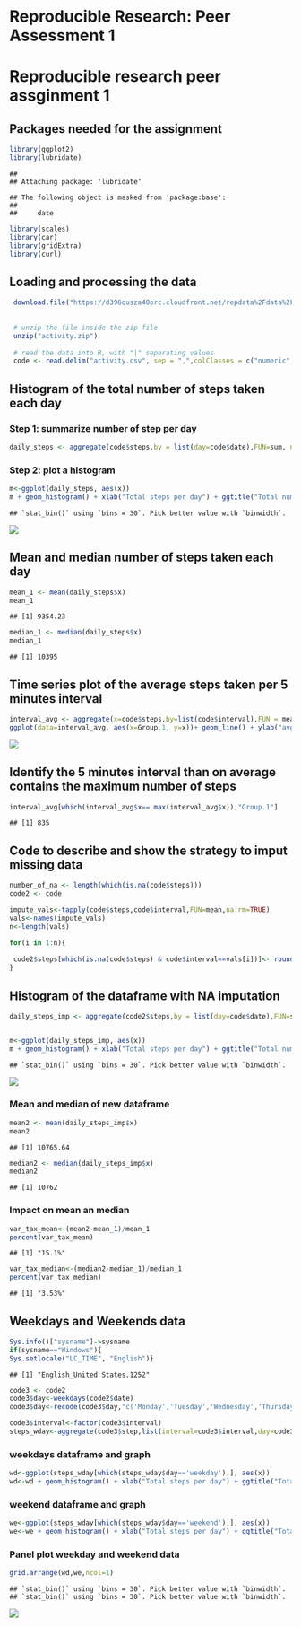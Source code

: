# Reproducible Research: Peer Assessment 1

# Reproducible research peer assginment 1
## Packages needed for the assignment


```r
library(ggplot2)
library(lubridate)
```

```
## 
## Attaching package: 'lubridate'
```

```
## The following object is masked from 'package:base':
## 
##     date
```

```r
library(scales)
library(car)
library(gridExtra)
library(curl)
```

## Loading and processing the data

```r
 download.file("https://d396qusza40orc.cloudfront.net/repdata%2Fdata%2Factivity.zip", destfile="activity.zip")
 
 
 # unzip the file inside the zip file
 unzip("activity.zip")
 
 # read the data into R, with "|" seperating values
 code <- read.delim("activity.csv", sep = ",",colClasses = c("numeric","POSIXct","numeric"))
```

## Histogram of the total number of steps taken each day

### Step 1: summarize number of step per day

```r
daily_steps <- aggregate(code$steps,by = list(day=code$date),FUN=sum, na.rm=TRUE)
```

### Step 2: plot a histogram

```r
m<-ggplot(daily_steps, aes(x))
m + geom_histogram() + xlab("Total steps per day") + ggtitle("Total number of steps taken each day")
```

```
## `stat_bin()` using `bins = 30`. Pick better value with `binwidth`.
```

![](PA1_files/figure-html/unnamed-chunk-4-1.png)<!-- -->

## Mean and median number of steps taken each day

```r
mean_1 <- mean(daily_steps$x)
mean_1
```

```
## [1] 9354.23
```

```r
median_1 <- median(daily_steps$x)
median_1
```

```
## [1] 10395
```

## Time series plot of the average steps taken per 5 minutes interval


```r
interval_avg <- aggregate(x=code$steps,by=list(code$interval),FUN = mean, na.rm=TRUE)
ggplot(data=interval_avg, aes(x=Group.1, y=x))+ geom_line() + ylab("avg steps taken") + xlab("Minute") + ggtitle("Average number of steps taken every 5 minute interval")
```

![](PA1_files/figure-html/unnamed-chunk-6-1.png)<!-- -->

## Identify the 5 minutes interval than on average contains the maximum number of steps


```r
interval_avg[which(interval_avg$x== max(interval_avg$x)),"Group.1"]
```

```
## [1] 835
```

## Code to describe and show the strategy to imput missing data


```r
number_of_na <- length(which(is.na(code$steps)))
code2 <- code

impute_vals<-tapply(code$steps,code$interval,FUN=mean,na.rm=TRUE)
vals<-names(impute_vals)
n<-length(vals)

for(i in 1:n){
  
 code2$steps[which(is.na(code$steps) & code$interval==vals[i])]<- round(impute_vals[i],digits=0) 
}
```

## Histogram of the dataframe with NA imputation

```r
daily_steps_imp <- aggregate(code2$steps,by = list(day=code$date),FUN=sum, na.rm=TRUE)


m<-ggplot(daily_steps_imp, aes(x))
m + geom_histogram() + xlab("Total steps per day") + ggtitle("Total number of steps taken each day -- impuateted data frame")
```

```
## `stat_bin()` using `bins = 30`. Pick better value with `binwidth`.
```

![](PA1_files/figure-html/unnamed-chunk-9-1.png)<!-- -->
### Mean and median of new dataframe

```r
mean2 <- mean(daily_steps_imp$x)
mean2
```

```
## [1] 10765.64
```

```r
median2 <- median(daily_steps_imp$x)
median2
```

```
## [1] 10762
```
### Impact on mean an median

```r
var_tax_mean<-(mean2-mean_1)/mean_1
percent(var_tax_mean)
```

```
## [1] "15.1%"
```

```r
var_tax_median<-(median2-median_1)/median_1
percent(var_tax_median)
```

```
## [1] "3.53%"
```


## Weekdays and Weekends data

```r
Sys.info()["sysname"]->sysname
if(sysname=="Windows"){
Sys.setlocale("LC_TIME", "English")}
```

```
## [1] "English_United States.1252"
```

```r
code3 <- code2
code3$day<-weekdays(code2$date)
code3$day<-recode(code3$day,"c('Monday','Tuesday','Wednesday','Thursday','Friday')='weekday';c('Saturday','Sunday')='weekend'",as.factor.result = TRUE,levels=c("weekday","weekend"))

code3$interval<-factor(code3$interval)
steps_wday<-aggregate(code3$step,list(interval=code3$interval,day=code3$day),mean,na.rm=TRUE)
```
### weekdays dataframe and graph

```r
wd<-ggplot(steps_wday[which(steps_wday$day=='weekday'),], aes(x))
wd<-wd + geom_histogram() + xlab("Total steps per day") + ggtitle("Total number of steps taken each day - Weekday")
```
### weekend dataframe and graph

```r
we<-ggplot(steps_wday[which(steps_wday$day=='weekend'),], aes(x))
we<-we + geom_histogram() + xlab("Total steps per day") + ggtitle("Total number of steps taken each day - Weekend")
```
### Panel plot weekday and weekend data

```r
grid.arrange(wd,we,ncol=1)
```

```
## `stat_bin()` using `bins = 30`. Pick better value with `binwidth`.
## `stat_bin()` using `bins = 30`. Pick better value with `binwidth`.
```

![](PA1_files/figure-html/unnamed-chunk-15-1.png)<!-- -->
